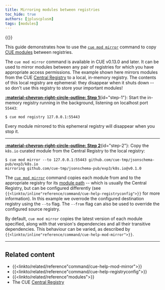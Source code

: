 ```yaml
---
title: Mirroring modules between registries
toc_hide: true
authors: [jpluscplusm]
tags: [modules]
---
```

{{<sidenote text="Requires CUE v0.13.0 or later">}}

This guide demonstrates how to use the
[`cue mod mirror`]({{<relref"docs/reference/command/cue-help-mod-mirror">}})
command to copy
[CUE modules]({{<relref"docs/reference/modules">}})
between registries.

<!--more-->

The `cue mod mirror` command is available in CUE v0.13.0 and later. It can be
used to mirror modules between any pair of registries for which you have
appropriate access permissions.
The example shown here mirrors modules from the CUE
[Central Registry](https://registry.cue.works)
to a local, in-memory registry. The contents of this local registry are
ephemeral: they disappear when it shuts down -- so don't use this registry to
store your important modules!

[**:material-chevron-right-circle-outline: Step 1**](#step-1){id="step-1"}: Start the in-memory registry running in the background, listening on localhost port `55443`:

```` { .text title="TERMINAL" data-copy="cue mod registry 127.0.0.1:55443" }
$ cue mod registry 127.0.0.1:55443
````

Every module mirrored to this ephemeral registry will disappear when you stop it.

---


[**:material-chevron-right-circle-outline: Step 2**](#step-2){id="step-2"}: Copy the `k8s.io` curated module from the Central Registry to the local registry:

```` { .text title="TERMINAL" data-copy="cue mod mirror --to 127.0.0.1:55443 github.com/cue-tmp/jsonschema-pub/exp3/k8s.io" }
$ cue mod mirror --to 127.0.0.1:55443 github.com/cue-tmp/jsonschema-pub/exp3/k8s.io
mirroring github.com/cue-tmp/jsonschema-pub/exp3/k8s.io@v0.1.0
````

The [`cue mod mirror`]({{<relref"docs/reference/command/cue-help-mod-mirror">}})
command copies each module from and to the appropriate registry for its
[module path]({{<relref"docs/reference/modules#module-path">}}) --
which is usually the Central Registry, but can be configured differently (see
<code>{{<linkto/inline"reference/command/cue-help-registryconfig">}}</code>
for more information).
In this example we overrode the configured destination registry using the `--to` flag.
The `--from` flag can also be used to override the configured source registry.

By default, `cue mod mirror` copies the latest version of each module
specified, along with that version's dependencies and all their transitive
dependencies. This behaviour can be varied, as described by
<code>{{<linkto/inline"reference/command/cue-help-mod-mirror">}}</code>.

---


## Related content

- {{<linkto/related/reference"command/cue-help-mod-mirror">}}
- {{<linkto/related/reference"command/cue-help-registryconfig">}}
- {{<linkto/related/reference"modules">}}
- The CUE [Central Registry](https://registry.cue.works)
